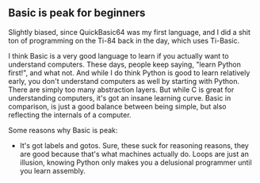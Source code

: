 ## Basic is peak for beginners

Slightly biased, since QuickBasic64 was my first language, and I did a shit ton of programming on the Ti-84 back in the day, which uses Ti-Basic.

I think Basic is a very good language to learn if you actually want to understand computers. These days, people keep saying, "learn Python first!", and what not. And while I do think Python is good to learn relatively early, you don't understand computers as well by starting with Python. There are simply too many abstraction layers. But while C is great for understanding computers, it's got an insane learning curve. Basic in comparison, is just a good balance between being simple, but also reflecting the internals of a computer.

Some reasons why Basic is peak:
 - It's got labels and gotos. Sure, these suck for reasoning reasons, they are good because that's what machines actually do. Loops are just an illusion, knowing Python only makes you a delusional programmer until you learn assembly.